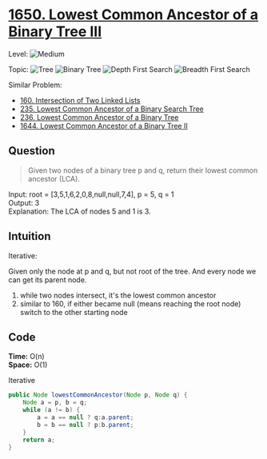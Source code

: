 # [1650. Lowest Common Ancestor of a Binary Tree III](https://leetcode.com/problems/lowest-common-ancestor-of-a-binary-tree-iii/)

Level:
![Medium](https://img.shields.io/badge/-Medium-ff8000)

Topic:
![Tree](https://img.shields.io/badge/-Tree-70db70)
![Binary Tree](https://img.shields.io/badge/-Binary_Tree-5cd65c)
![Depth First Search](https://img.shields.io/badge/-Depth_First_Search-47d147)
![Breadth First Search](https://img.shields.io/badge/-Breadth_First_Search-33cc33)

Similar Problem:

- [160. Intersection of Two Linked Lists](https://leetcode.com/problems/intersection-of-two-linked-lists/)
- [235. Lowest Common Ancestor of a Binary Search Tree](0235.md)
- [236. Lowest Common Ancestor of a Binary Tree](0236.md)
- [1644. Lowest Common Ancestor of a Binary Tree II](1644.md)

## Question

> Given two nodes of a binary tree p and q, return their lowest common ancestor (LCA).

Input: root = [3,5,1,6,2,0,8,null,null,7,4], p = 5, q = 1  
Output: 3  
Explanation: The LCA of nodes 5 and 1 is 3.

## Intuition

Iterative:

Given only the node at p and q, but not root of the tree. And every node we can get its parent node.

1. while two nodes intersect, it's the lowest common ancestor
2. similar to 160, if either became null (means reaching the root node) switch to the other starting node

## Code

**Time:** O(n)  
**Space:** O(1)

Iterative

```java
public Node lowestCommonAncestor(Node p, Node q) {
    Node a = p, b = q;
    while (a != b) {
        a = a == null ? q:a.parent;
        b = b == null ? p:b.parent;
    }
    return a;
}
```

